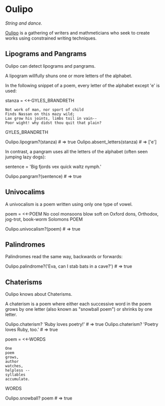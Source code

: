 # Oulipo

_String and dance._

[Oulipo](http://en.wikipedia.org/wiki/Oulipo) is a gathering of writers and mathmeticians who seek to create works using constrained writing techniques.


## Lipograms and Pangrams

Oulipo can detect lipograms and pangrams.

A lipogram willfully shuns one or more letters of the alphabet.

In the following snippet of a poem, every letter of the alphabet except 'e' is used:

  stanza = <<-GYLES_BRANDRETH
  
    Not work of man, nor sport of child
    Finds Nassan on this mazy wild;
    Lax grow his joints, limbs toil in vain--
    Poor wight! why didst thou quit that plain?
  
  GYLES_BRANDRETH
  
  Oulipo.lipogram?(stanza)      # => true
  Oulipo.absent_letters(stanza) # => ['e']


In contrast, a pangram uses all the letters of the alphabet (often seen jumping lazy dogs):

  sentence = 'Big fjords vex quick waltz nymph.'
  
  Oulipo.pangram?(sentence) # => true

## Univocalims

A univocalism is a poem written using only one type of vowel.

  poem = <<-POEM
    No cool monsoons blow soft on Oxford dons,
    Orthodox, jog-trot, book-worm Solomons
  POEM

  Oulipo.univocalism?(poem) # => true

## Palindromes

Palindromes read the same way, backwards or forwards:

  Oulipo.palindrome?('Eva, can I stab bats in a cave?') # => true

## Chaterisms

Oulipo knows about Chaterisms.

A chaterism is a poem where either each successive word in the poem grows by one letter (also known as "snowball poem") or shrinks by one letter.

  Oulipo.chaterism? 'Ruby loves poetry!'      # => true
  Oulipo.chaterism? 'Poetry loves Ruby, too.' # => true
  
  poem = <<-WORDS  
    
    One
    poem
    grows,
    author
    watches,
    helpless --
    syllables
    accumulate.
    
  WORDS
  
  Oulipo.snowball? poem # => true
